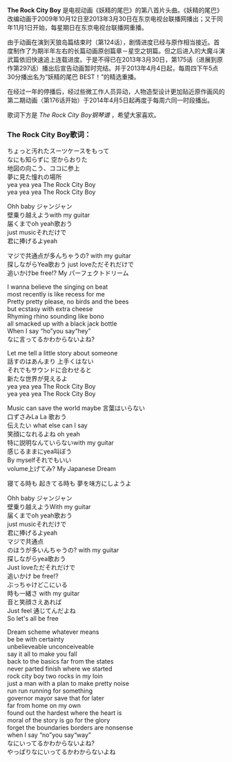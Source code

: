 

**The Rock City Boy**
是电视动画《妖精的尾巴》的第八首片头曲。《妖精的尾巴》改编动画于2009年10月12日至2013年3月30日在东京电视台联播网播出；又于同年11月1日开始，每星期日在东京电视台联播网重播。

  
由于动画在演到天狼岛篇结束时（第124话），剧情进度已经与原作相当接近。首度制作了为期半年左右的长篇动画原创篇章－星空之钥篇。但之后进入的大魔斗演武篇依旧快速追上连载进度。于是不得已在2013年3月30日，第175话（进展到原作第297话）播出后宣告动画暂时完结。并于2013年4月4日起，每周四下午5点30分播出名为“妖精的尾巴
BEST！”的精选重播。

  
在经过一年的停播后，经过些微工作人员异动，人物造型设计更加贴近原作画风的第二期动画（第176话开始）于2014年4月5日起再度于每周六同一时段播出。

  
歌词下方是 _The Rock City Boy钢琴谱_ ，希望大家喜欢。

### The Rock City Boy歌词：

ちょっと汚れたスーツケースをもって  
なにも知らずに 空からおりた  
地図の向こう、ココに参上  
夢に見た憧れの場所  
yea yea yea The Rock City Boy  
yea yea yea The Rock City Boy

Ohh baby ジャンジャン  
壁乗り越えようwith my guitar  
届くまでoh yeah歌おう  
just musicそれだけで  
君に捧げるよyeah

マジで共通点が多んちゃうの? with my guitar  
探しながらYea歌おう just loveただそれだけで  
追いかけbe free!? My パーフェクトドリーム

I wanna believe the singing on beat  
most recently is like recess for me  
Pretty pretty please, no birds and the bees  
but ecstasy with extra cheese  
Rhyming rhino sounding like bono  
all smacked up with a black jack bottle  
When I say “ho”you say“hey”  
なに言ってるかわからないよね?

Let me tell a little story about someone  
話すのはあんまり 上手くはない  
それでもサウンドに合わせると  
新たな世界が見えるよ  
yea yea yea The Rock City Boy  
yea yea yea The Rock City Boy

Music can save the world maybe 言葉はいらない  
口ずさみLa La 歌おう  
伝えたい what else can I say  
笑顔になれるよね oh yeah  
特に説明なんていらないwith my guitar  
感じるままにyea叫ぼう  
By myselfそれでもいい  
volume上げてみ? My Japanese Dream

寝てる時も 起きてる時も 夢を味方にしようよ

Ohh baby ジャンジャン  
壁乗り越えようWith my guitar  
届くまでoh yeah歌おう  
just musicそれだけで  
君に捧げるよyeah  
マジで共通点  
のほうが多いんちゃうの? with my guitar  
探しながらyea歌おう  
Just loveただそれだけで  
追いかけ be free!?  
ぶっちゃけどこにいる  
時も一緒さ with my guitar  
音と笑顔さえあれば  
Just feel 通じてんだよね  
So let's all be free

Dream scheme whatever means  
be be with certainty  
unbelieveable unconceiveable  
say it all to make you fall  
back to the basics far from the states  
never parted finish where we started  
rock city boy two rocks in my loin  
just a man with a plan to make pretty noise  
run run running for something  
governor mayor save that for later  
far from home on my own  
found out the hardest where the heart is  
moral of the story is go for the glory  
forget the boundaries borders are nonsense  
when I say “no”you say“way”  
なにいってるかわからないよね?  
やっぱりなにいってるかわからないよね

